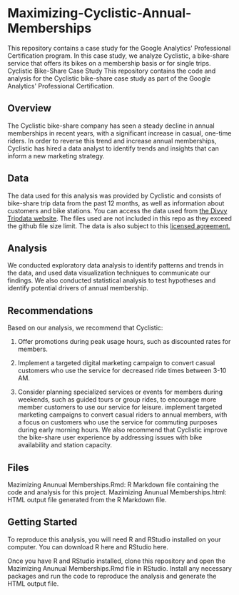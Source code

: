 # Maximizing-Cyclistic-Annual-Memberships
This repository contains a case study for the Google Analytics' Professional Certification program. In this case study, we analyze Cyclistic, a bike-share service that offers its bikes on a membership basis or for single trips.
Cyclistic Bike-Share Case Study
This repository contains the code and analysis for the Cyclistic bike-share case study as part of the Google Analytics' Professional Certification.

## Overview
The Cyclistic bike-share company has seen a steady decline in annual memberships in recent years, with a significant increase in casual, one-time riders. In order to reverse this trend and increase annual memberships, Cyclistic has hired a data analyst to identify trends and insights that can inform a new marketing strategy.

## Data
The data used for this analysis was provided by Cyclistic and consists of bike-share trip data from the past 12 months, as well as information about customers and bike stations. You can access the data used from <a href="https://divvy-tripdata.s3.amazonaws.com/index.html">the Divvy Tripdata website</a>. The files used are not included in this repo as they exceed the github file size limit. The data is also subject to this <a href="https://ride.divvybikes.com/data-license-agreement">licensed agreement.</a>

## Analysis
We conducted exploratory data analysis to identify patterns and trends in the data, and used data visualization techniques to communicate our findings. We also conducted statistical analysis to test hypotheses and identify potential drivers of annual membership.

## Recommendations
Based on our analysis, we recommend that Cyclistic:

1)  Offer promotions during peak usage hours, such as discounted rates for members.

2)  Implement a targeted digital marketing campaign to convert casual customers who use the service for decreased ride times between 3-10 AM.

3)  Consider planning specialized services or events for members during weekends, such as guided tours or group rides, to encourage more member customers to use our service for leisure.
implement targeted marketing campaigns to convert casual riders to annual members, with a focus on customers who use the service for commuting purposes during early morning hours. We also recommend that Cyclistic improve the bike-share user experience by addressing issues with bike availability and station capacity.

## Files
Mazimizing Anunual Memberships.Rmd: R Markdown file containing the code and analysis for this project.
Mazimizing Anunual Memberships.html: HTML output file generated from the R Markdown file.


## Getting Started
To reproduce this analysis, you will need R and RStudio installed on your computer. You can download R here and RStudio here.

Once you have R and RStudio installed, clone this repository and open the Mazimizing Anunual Memberships.Rmd file in RStudio. Install any necessary packages and run the code to reproduce the analysis and generate the HTML output file.
